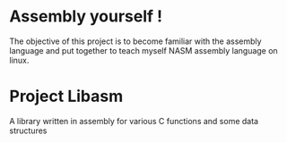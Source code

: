 # Assembly yourself !

The objective of this project is to become familiar with the assembly language and put together to teach myself NASM assembly language on linux.

# Project Libasm 

A library written in assembly for various C functions and some data structures

